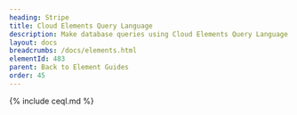 ```yaml
---
heading: Stripe
title: Cloud Elements Query Language
description: Make database queries using Cloud Elements Query Language.
layout: docs
breadcrumbs: /docs/elements.html
elementId: 483
parent: Back to Element Guides
order: 45
---
```


{% include ceql.md %}
